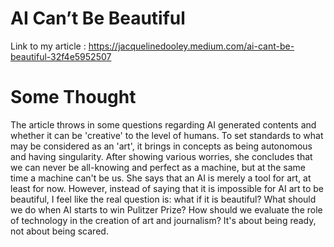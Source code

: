 # AI Can’t Be Beautiful

Link to my article : https://jacquelinedooley.medium.com/ai-cant-be-beautiful-32f4e5952507

# Some Thought
The article throws in some questions regarding AI generated contents and whether it can be 'creative' to the level of humans. To set standards to what may be considered as an 'art', it brings in concepts as being autonomous and having singularity. After showing various worries, she concludes that we can never be all-knowing and perfect as a machine, but at the same time a machine can't be us. She says that an AI is merely a tool for art, at least for now. However, instead of saying that it is impossible for AI art to be beautiful, I feel like the real question is: what if it is beautiful? What should we do when AI starts to win Pulitzer Prize? How should we evaluate the role of technology in the creation of art and journalism? It's about being ready, not about being scared.